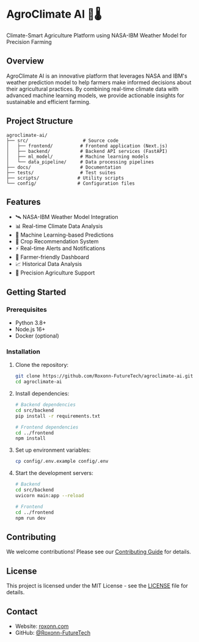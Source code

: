 # AgroClimate AI 🌾🌡️

Climate-Smart Agriculture Platform using NASA-IBM Weather Model for Precision Farming

## Overview

AgroClimate AI is an innovative platform that leverages NASA and IBM's weather prediction model to help farmers make informed decisions about their agricultural practices. By combining real-time climate data with advanced machine learning models, we provide actionable insights for sustainable and efficient farming.

## Project Structure

```
agroclimate-ai/
├── src/                    # Source code
│   ├── frontend/          # Frontend application (Next.js)
│   ├── backend/           # Backend API services (FastAPI)
│   ├── ml_model/          # Machine learning models
│   └── data_pipeline/     # Data processing pipelines
├── docs/                  # Documentation
├── tests/                 # Test suites
├── scripts/              # Utility scripts
└── config/               # Configuration files
```

## Features

- 🛰️ NASA-IBM Weather Model Integration
- 📊 Real-time Climate Data Analysis
- 🤖 Machine Learning-based Predictions
- 🌱 Crop Recommendation System
- ⚡ Real-time Alerts and Notifications
- 📱 Farmer-friendly Dashboard
- 📈 Historical Data Analysis
- 🎯 Precision Agriculture Support

## Getting Started

### Prerequisites

- Python 3.8+
- Node.js 16+
- Docker (optional)

### Installation

1. Clone the repository:
   ```bash
   git clone https://github.com/Roxonn-FutureTech/agroclimate-ai.git
   cd agroclimate-ai
   ```

2. Install dependencies:
   ```bash
   # Backend dependencies
   cd src/backend
   pip install -r requirements.txt

   # Frontend dependencies
   cd ../frontend
   npm install
   ```

3. Set up environment variables:
   ```bash
   cp config/.env.example config/.env
   ```

4. Start the development servers:
   ```bash
   # Backend
   cd src/backend
   uvicorn main:app --reload

   # Frontend
   cd ../frontend
   npm run dev
   ```

## Contributing

We welcome contributions! Please see our [Contributing Guide](docs/CONTRIBUTING.md) for details.

## License

This project is licensed under the MIT License - see the [LICENSE](LICENSE) file for details.

## Contact

- Website: [roxonn.com](https://roxonn.com)
- GitHub: [@Roxonn-FutureTech](https://github.com/Roxonn-FutureTech)

